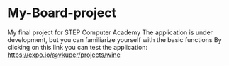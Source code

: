 # My-Board-project
My final project for STEP Computer Academy
The application is under development, but you can familiarize yourself with the basic functions
By clicking on this link you can test the application: https://expo.io/@vkuper/projects/wine
